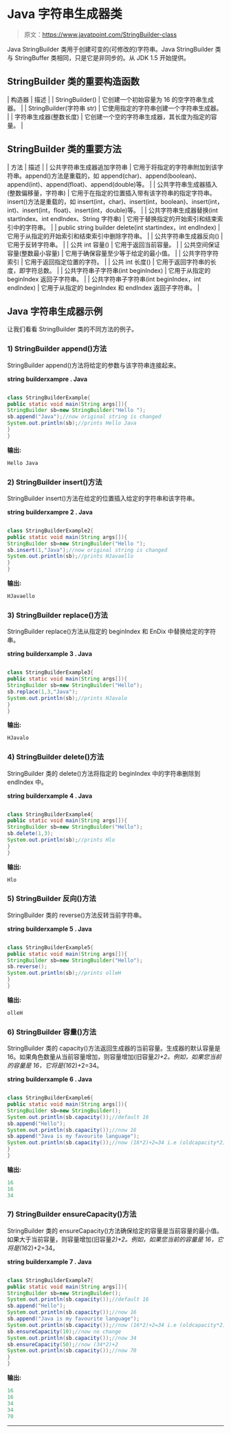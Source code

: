 # Java 字符串生成器类

> 原文：<https://www.javatpoint.com/StringBuilder-class>

Java StringBuilder 类用于创建可变的(可修改的)字符串。Java StringBuilder 类与 StringBuffer 类相同，只是它是非同步的。从 JDK 1.5 开始提供。

## StringBuilder 类的重要构造函数

| 构造器 | 描述 |
| StringBuilder() | 它创建一个初始容量为 16 的空字符串生成器。 |
| StringBuilder(字符串 str) | 它使用指定的字符串创建一个字符串生成器。 |
| 字符串生成器(整数长度) | 它创建一个空的字符串生成器，其长度为指定的容量。 |

## StringBuilder 类的重要方法

| 方法 | 描述 |
| 公共字符串生成器追加字符串 | 它用于将指定的字符串附加到该字符串。append()方法是重载的，如 append(char)、append(boolean)、append(int)、append(float)、append(double)等。 |
| 公共字符串生成器插入(整数偏移量，字符串) | 它用于在指定的位置插入带有该字符串的指定字符串。insert()方法是重载的，如 insert(int，char)、insert(int，boolean)、insert(int，int)、insert(int，float)、insert(int，double)等。 |
| 公共字符串生成器替换(int startIndex、int endIndex、String 字符串) | 它用于替换指定的开始索引和结束索引中的字符串。 |
| public string builder delete(int startindex，int endIndex) | 它用于从指定的开始索引和结束索引中删除字符串。 |
| 公共字符串生成器反向() | 它用于反转字符串。 |
| 公共 int 容量() | 它用于返回当前容量。 |
| 公共空间保证容量(整数最小容量) | 它用于确保容量至少等于给定的最小值。 |
| 公共字符字符索引 | 它用于返回指定位置的字符。 |
| 公共 int 长度() | 它用于返回字符串的长度，即字符总数。 |
| 公共字符串子字符串(int beginIndex) | 它用于从指定的 beginIndex 返回子字符串。 |
| 公共字符串子字符串(int beginIndex，int endIndex) | 它用于从指定的 beginIndex 和 endIndex 返回子字符串。 |

## Java 字符串生成器示例

让我们看看 StringBuilder 类的不同方法的例子。

### 1) StringBuilder append()方法

StringBuilder append()方法将给定的参数与该字符串连接起来。

**string builderxampre . Java**

```java

class StringBuilderExample{
public static void main(String args[]){
StringBuilder sb=new StringBuilder("Hello ");
sb.append("Java");//now original string is changed
System.out.println(sb);//prints Hello Java
}
}

```

**输出:**

```java
Hello Java

```

### 2) StringBuilder insert()方法

StringBuilder insert()方法在给定的位置插入给定的字符串和该字符串。

**string builderxampre 2 . Java**

```java

class StringBuilderExample2{
public static void main(String args[]){
StringBuilder sb=new StringBuilder("Hello ");
sb.insert(1,"Java");//now original string is changed
System.out.println(sb);//prints HJavaello
}
}

```

**输出:**

```java
HJavaello

```

### 3) StringBuilder replace()方法

StringBuilder replace()方法从指定的 beginIndex 和 EnDix 中替换给定的字符串。

**string builderxample 3 . Java**

```java

class StringBuilderExample3{
public static void main(String args[]){
StringBuilder sb=new StringBuilder("Hello");
sb.replace(1,3,"Java");
System.out.println(sb);//prints HJavalo
}
}

```

**输出:**

```java
HJavalo

```

### 4) StringBuilder delete()方法

StringBuilder 类的 delete()方法将指定的 beginIndex 中的字符串删除到 endIndex 中。

**string builderxample 4 . Java**

```java

class StringBuilderExample4{
public static void main(String args[]){
StringBuilder sb=new StringBuilder("Hello");
sb.delete(1,3);
System.out.println(sb);//prints Hlo
}
}

```

**输出:**

```java
Hlo

```

### 5) StringBuilder 反向()方法

StringBuilder 类的 reverse()方法反转当前字符串。

**string builderxample 5 . Java**

```java

class StringBuilderExample5{
public static void main(String args[]){
StringBuilder sb=new StringBuilder("Hello");
sb.reverse();
System.out.println(sb);//prints olleH
}
}

```

**输出:**

```java
olleH

```

### 6) StringBuilder 容量()方法

StringBuilder 类的 capacity()方法返回生成器的当前容量。生成器的默认容量是 16。如果角色数量从当前容量增加，则容量增加(旧容量*2)+2。例如，如果您当前的容量是 16，它将是(16*2)+2=34。

**string builderxample 6 . Java**

```java

class StringBuilderExample6{  
public static void main(String args[]){  
StringBuilder sb=new StringBuilder();  
System.out.println(sb.capacity());//default 16  
sb.append("Hello");  
System.out.println(sb.capacity());//now 16  
sb.append("Java is my favourite language");  
System.out.println(sb.capacity());//now (16*2)+2=34 i.e (oldcapacity*2)+2  
}  
}  

```

**输出:**

```java
16
16
34

```

### 7) StringBuilder ensureCapacity()方法

StringBuilder 类的 ensureCapacity()方法确保给定的容量是当前容量的最小值。如果大于当前容量，则容量增加(旧容量*2)+2。例如，如果您当前的容量是 16，它将是(16*2)+2=34。

**string builderxample 7 . Java**

```java

class StringBuilderExample7{  
public static void main(String args[]){  
StringBuilder sb=new StringBuilder();  
System.out.println(sb.capacity());//default 16  
sb.append("Hello");  
System.out.println(sb.capacity());//now 16  
sb.append("Java is my favourite language");  
System.out.println(sb.capacity());//now (16*2)+2=34 i.e (oldcapacity*2)+2  
sb.ensureCapacity(10);//now no change  
System.out.println(sb.capacity());//now 34  
sb.ensureCapacity(50);//now (34*2)+2  
System.out.println(sb.capacity());//now 70  
}  
}  

```

**输出:**

```java
16
16
34
34
70

```

* * *